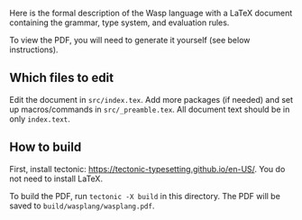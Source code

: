 Here is the formal description of the Wasp language with a LaTeX document
containing the grammar, type system, and evaluation rules.

To view the PDF, you will need to generate it yourself (see below instructions).

## Which files to edit

Edit the document in `src/index.tex`. Add more packages (if needed) and set up
macros/commands in `src/_preamble.tex`. All document text should be in only
`index.text`.

## How to build

First, install tectonic: https://tectonic-typesetting.github.io/en-US/.
You do not need to install LaTeX.

To build the PDF, run `tectonic -X build` in this directory. The PDF will be
saved to `build/wasplang/wasplang.pdf`.
